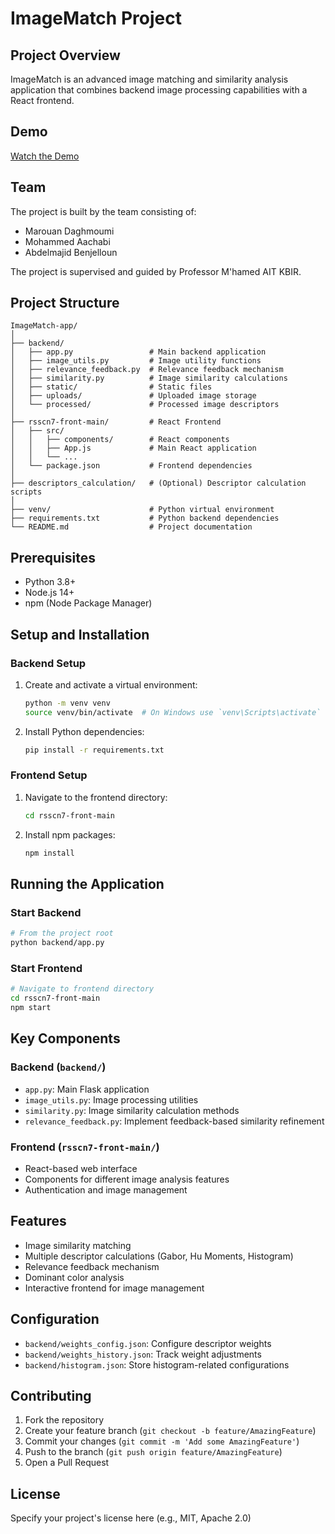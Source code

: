 # ImageMatch Project

## Project Overview

ImageMatch is an advanced image matching and similarity analysis application that combines backend image processing capabilities with a React frontend.

## Demo

[Watch the Demo](ImageMatch.mp4)

## Team

The project is built by the team consisting of:

- Marouan Daghmoumi
- Mohammed Aachabi
- Abdelmajid Benjelloun

The project is supervised and guided by Professor M'hamed AIT KBIR.

## Project Structure

```
ImageMatch-app/
│
├── backend/
│   ├── app.py                 # Main backend application
│   ├── image_utils.py         # Image utility functions
│   ├── relevance_feedback.py  # Relevance feedback mechanism
│   ├── similarity.py          # Image similarity calculations
│   ├── static/                # Static files
│   ├── uploads/               # Uploaded image storage
│   └── processed/             # Processed image descriptors
│
├── rsscn7-front-main/         # React Frontend
│   ├── src/
│   │   ├── components/        # React components
│   │   ├── App.js             # Main React application
│   │   └── ...
│   └── package.json           # Frontend dependencies
│
├── descriptors_calculation/   # (Optional) Descriptor calculation scripts
│
├── venv/                      # Python virtual environment
├── requirements.txt           # Python backend dependencies
└── README.md                  # Project documentation
```

## Prerequisites

- Python 3.8+
- Node.js 14+
- npm (Node Package Manager)

## Setup and Installation

### Backend Setup

1. Create and activate a virtual environment:
   ```bash
   python -m venv venv
   source venv/bin/activate  # On Windows use `venv\Scripts\activate`
   ```

2. Install Python dependencies:
   ```bash
   pip install -r requirements.txt
   ```

### Frontend Setup

1. Navigate to the frontend directory:
   ```bash
   cd rsscn7-front-main
   ```

2. Install npm packages:
   ```bash
   npm install
   ```

## Running the Application

### Start Backend

```bash
# From the project root
python backend/app.py
```

### Start Frontend

```bash
# Navigate to frontend directory
cd rsscn7-front-main
npm start
```

## Key Components

### Backend (`backend/`)
- `app.py`: Main Flask application
- `image_utils.py`: Image processing utilities
- `similarity.py`: Image similarity calculation methods
- `relevance_feedback.py`: Implement feedback-based similarity refinement

### Frontend (`rsscn7-front-main/`)
- React-based web interface
- Components for different image analysis features
- Authentication and image management

## Features

- Image similarity matching
- Multiple descriptor calculations (Gabor, Hu Moments, Histogram)
- Relevance feedback mechanism
- Dominant color analysis
- Interactive frontend for image management

## Configuration

- `backend/weights_config.json`: Configure descriptor weights
- `backend/weights_history.json`: Track weight adjustments
- `backend/histogram.json`: Store histogram-related configurations

## Contributing

1. Fork the repository
2. Create your feature branch (`git checkout -b feature/AmazingFeature`)
3. Commit your changes (`git commit -m 'Add some AmazingFeature'`)
4. Push to the branch (`git push origin feature/AmazingFeature`)
5. Open a Pull Request

## License

Specify your project's license here (e.g., MIT, Apache 2.0)
